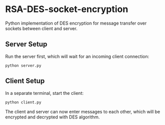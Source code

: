 # RSA-DES-socket-encryption
Python implementation of DES encryption for message transfer over sockets between client and server.

## Server Setup
Run the server first, which will wait for an incoming client connection:
```
python server.py
```

## Client Setup
In a separate terminal, start the client:
```
python client.py
```
The client and server can now enter messages to each other, which will be encrypted and decrypted with DES algorithm. 